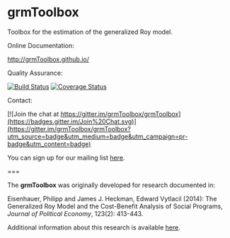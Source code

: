 grmToolbox
===================


Toolbox for the estimation of the generalized Roy model.

Online Documentation:

http://grmToolbox.github.io/

Quality Assurance:

[![Build Status](https://travis-ci.org/grmToolbox/grmToolbox.svg?branch=master)](https://travis-ci.org/grmToolbox/grmToolbox)
[![Coverage Status](https://coveralls.io/repos/grmToolbox/grmToolbox/badge.svg)](https://coveralls.io/r/grmToolbox/grmToolbox)

Contact:

[![Join the chat at https://gitter.im/grmToolbox/grmToolbox](https://badges.gitter.im/Join%20Chat.svg)](https://gitter.im/grmToolbox/grmToolbox?utm_source=badge&utm_medium=badge&utm_campaign=pr-badge&utm_content=badge)

You can sign up for our mailing list [here](http://eepurl.com/RStEH).

===

The **grmToolbox** was originally developed for research documented in:

Eisenhauer, Philipp and James J. Heckman, Edward Vytlacil (2014): The Generalized Roy Model and the Cost-Benefit Analysis of Social Programs, *Journal of Political Economy*, 123(2): 413-443.

Additional information about this research is available [here](http://www.policy-lab.org/cb-analysis).
